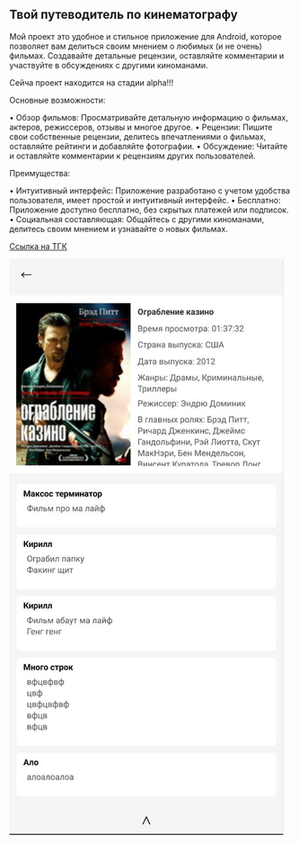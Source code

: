 ## Твой путеводитель по кинематографу

Мой проект это удобное и стильное приложение для Android, которое позволяет вам делиться своим мнением о любимых (и не очень) фильмах. Создавайте детальные рецензии, оставляйте комментарии и участвуйте в обсуждениях с другими киноманами.

Сейча проект находится на стадии alpha!!!

Основные возможности:

• Обзор фильмов: Просматривайте детальную информацию о фильмах, актеров, режиссеров, отзывы и многое другое.
• Рецензии: Пишите свои собственные рецензии, делитесь впечатлениями о фильмах, оставляйте рейтинги и добавляйте фотографии.
• Обсуждение: Читайте и оставляйте комментарии к рецензиям других пользователей.

Преимущества:

• Интуитивный интерфейс: Приложение разработано с учетом удобства пользователя, имеет простой и интуитивный интерфейс.
• Бесплатно: Приложение доступно бесплатно, без скрытых платежей или подписок.
• Социальная составляющая: Общайтесь с другими киноманами, делитесь своим мнением и узнавайте о новых фильмах.

[Ссылка на ТГК](https://t.me/W1nkkkkIT)

![](./App/appPhotos/reviewList.jpg)
